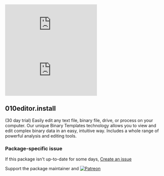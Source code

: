 [![](https://img.shields.io/chocolatey/v/010editor.install?color=green&label=010editor.install)](https://chocolatey.org/packages/010editor.install) [![](https://img.shields.io/chocolatey/dt/010editor.install)](https://chocolatey.org/packages/010editor.install)

## 010editor.install
(30 day trial) Easily edit any text file, binary file, drive, or process on your computer. 
Our unique Binary Templates technology allows you to view and edit complex binary data in an 
easy, intuitive way. Includes a whole range of powerful analysis and editing tools.

### Package-specific issue
If this package isn't up-to-date for some days, [Create an issue](https://github.com/tunisiano187/Chocolatey-packages/issues/new/choose)

Support the package maintainer and [![Patreon](https://cdn.jsdelivr.net/gh/tunisiano187/Chocolatey-packages@d15c4e19c709e7148588d4523ffc6dd3cd3c7e5e/icons/patreon.png)](https://www.patreon.com/tunisiano)